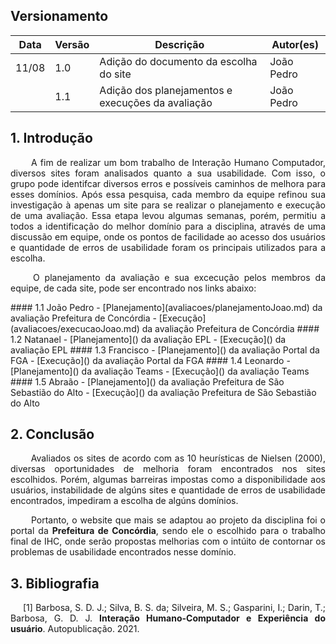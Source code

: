 ## Versionamento
|Data|Versão|Descrição|Autor(es)
|--|--|--|--|
|11/08|1.0|Adição do documento da escolha do site|João Pedro|
||1.1|Adição dos planejamentos e execuções da avaliação|João Pedro|

## 1. Introdução
<p align = "justify"> &emsp;&emsp; A fim de realizar um bom trabalho de Interação Humano Computador, diversos sites foram analisados quanto a sua usabilidade. Com isso, o grupo pode identifcar diversos erros e possíveis caminhos de melhora para esses domínios. Após essa pesquisa, cada membro da equipe refinou sua investigação à apenas um site para se realizar o planejamento e execução de uma avaliação. Essa etapa levou algumas semanas, porém, permitiu a todos a identificação do melhor domínio para a disciplina, através de uma discussão em equipe, onde os pontos de facilidade ao acesso dos usuários e quantidade de erros de usabilidade foram os principais utilizados para a escolha.</p>

<p align = "justify"> &emsp;&emsp; O planejamento da avaliação e sua excecução pelos membros da equipe, de cada site, pode ser encontrado nos links abaixo:</p>
#### 1.1 João Pedro
- [Planejamento](avaliacoes/planejamentoJoao.md) da avaliação Prefeitura de Concórdia
- [Execução](avaliacoes/execucaoJoao.md) da avaliação Prefeitura de Concórdia
#### 1.2 Natanael
- [Planejamento]() da avaliação EPL
- [Execução]() da avaliação EPL
#### 1.3 Francisco
- [Planejamento]() da avaliação Portal da FGA
- [Execução]() da avaliação Portal da FGA
#### 1.4 Leonardo
- [Planejamento]() da avaliação Teams
- [Execução]() da avaliação Teams
#### 1.5 Abraão
- [Planejamento]() da avaliação Prefeitura de São Sebastião do Alto
- [Execução]() da avaliação Prefeitura de São Sebastião do Alto

## 2. Conclusão
<p align = "justify"> &emsp;&emsp; Avaliados os sites de acordo com as 10 heurísticas de Nielsen (2000), diversas oportunidades de melhoria foram encontrados nos sites escolhidos. Porém, algumas barreiras impostas como a disponibilidade aos usuários, instabilidade de algúns sites e quantidade de erros de usabilidade encontrados, impediram a escolha de algúns domínios.</p>
<p align = "justify"> &emsp;&emsp; Portanto, o website que mais se adaptou ao projeto da disciplina foi o portal da <b>Prefeitura de Concórdia</b>, sendo ele o escolhido para o trabalho final de IHC, onde serão propostas melhorias com o intúito de contornar os problemas de usabilidade encontrados nesse domínio.</p>

## 3. Bibliografia
<p style="text-align: justify; text-indent: 20px">[1] Barbosa, S. D. J.; Silva, B. S. da; Silveira, M. S.; Gasparini, I.; Darin, T.; Barbosa, G. D. J. <b>Interação Humano-Computador e Experiência do usuário</b>. Autopublicação. 2021.</p>
